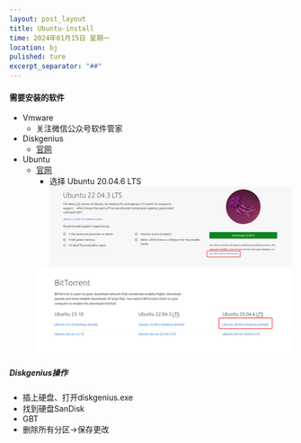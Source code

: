 ```yaml
---
layout: post_layout
title: Ubuntu-install
time: 2024年01月15日 星期一
location: bj
pulished: ture
excerpt_separator: "##"
---
```


#### 需要安装的软件
- Vmware
  - 关注微信公众号软件管家
- Diskgenius
  - [官网](https://www.diskgenius.cn/)
- Ubuntu
  - [官网](https://ubuntu.com/)
    - 选择 Ubuntu 20.04.6 LTS<img src="/assets/img/Ubuntu/1.png">
    <img src="/assets/img/Ubuntu/2.png">
##### Diskgenius操作
- 插上硬盘、打开diskgenius.exe
- 找到硬盘SanDisk
- GBT
- 删除所有分区->保存更改


